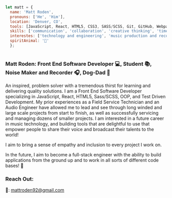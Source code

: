   ```javascript
  
  let matt = {
    name: 'Matt Roden',
    pronouns: ['He', 'Him'],
    location: 'Denver, CO',
    tools: [JavaScript, React, HTML5, CSS3, SASS/SCSS, Git, GitHub, Webpack, Mocha/Chai, Apple LogicX, Photoshop],
    skills: ['communication', 'collaboration', 'creative thinking', 'time management', 'organization', 'patience'],
    interestes: ['technology and engineering', 'music production and recording', 'nature', 'culinary arts', '🛹'],
    spiritAnimal: '🐘'
    };
    
   ```

### Matt Roden: Front End Software Developer 💻, Student 📚, Noise Maker and Recorder 🎧, Dog-Dad 🐶

An inspired, problem solver with a tremendous thirst for learning and delivering quality solutions. I am a Front End Software Developer specializing in JavaScript, React, HTML5, Sass/SCSS, OOP, and Test Driven Development. My prior experiences as a Field Service Technician and an Audio Engineer have allowed me to lead and see through long winded and large scale projects from start to finish, as well as successfully servicing and managing dozens of smaller projects. I am interested in a future career in music technology, and building tools that are delightful to use that empower people to share their voice and broadcast their talents to the world!

I aim to bring a sense of empathy and inclusion to every project I work on.

In the future, I aim to become a full-stack engineer with the ability to build applications from the ground up and to work in all sorts of different code bases! 💪

### Reach Out:

📧: mattroden92@gmail.com


<!--
**Matt-Roden/Matt-Roden** is a ✨ _special_ ✨ repository because its `README.md` (this file) appears on your GitHub profile.

Here are some ideas to get you started:

- 🔭 I’m currently working on ...
- 🌱 I’m currently learning ...
- 👯 I’m looking to collaborate on ...
- 🤔 I’m looking for help with ...
- 💬 Ask me about ...
- 📫 How to reach me: ...
- 😄 Pronouns: ...
- ⚡ Fun fact: ...
-->
